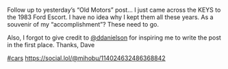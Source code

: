 Follow up to yesterday’s “Old Motors” post... I just came across the KEYS to the 1983 Ford Escort. I have no idea why I kept them all these years. As a souvenir of my “accomplishment”? These need to go.

Also, I forgot to give credit to <span class="h-card" translate="no">[@<span>ddanielson</span>](https://social.lol/@ddanielson)</span> for inspiring me to write the post in the first place. Thanks, Dave

[\#<span>cars</span>](https://social.lol/tags/cars) [<span class="invisible">https://</span><span class="ellipsis">social.lol/@mihobu/11402463248</span><span class="invisible">6368842</span>](https://social.lol/@mihobu/114024632486368842)